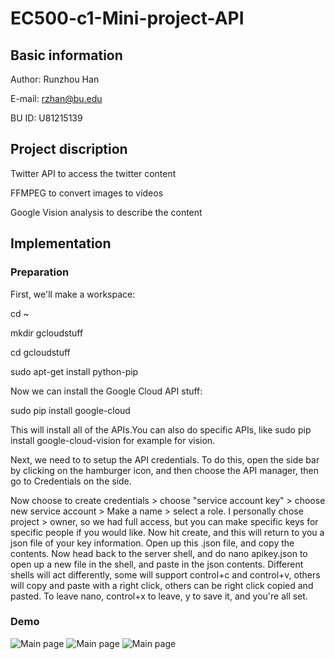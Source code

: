 # EC500-c1-Mini-project-API
## Basic information
Author: Runzhou Han

E-mail: rzhan@bu.edu

BU ID: U81215139

## Project discription
Twitter API to access the twitter content

FFMPEG to convert images to videos

Google Vision analysis to describe the content 

## Implementation

### Preparation

First, we'll make a workspace:

cd ~

mkdir gcloudstuff

cd gcloudstuff

sudo apt-get install python-pip

Now we can install the Google Cloud API stuff:

sudo pip install google-cloud

This will install all of the APIs.You can also do specific APIs, like sudo pip install google-cloud-vision for example for vision.

Next, we need to to setup the API credentials. To do this, open the side bar by clicking on the hamburger icon, and then choose the API manager, then go to Credentials on the side.

Now choose to create credentials > choose "service account key" > choose new service account > Make a name > select a role. I personally chose project > owner, so we had full access, but you can make specific keys for specific people if you would like. Now hit create, and this will return to you a json file of your key information. Open up this .json file, and copy the contents. Now head back to the server shell, and do nano apikey.json to open up a new file in the shell, and paste in the json contents. Different shells will act differently, some will support control+c and control+v, others will copy and paste with a right click, others can be right click copied and pasted. To leave nano, control+x to leave, y to save it, and you're all set.

### Demo
 ![Main page](https://raw.github.com/RunzhouHan/EC500-c1/EC500-c1-Mini-project-API-master/Commandline1.png)
 ![Main page](https://raw.github.com/RunzhouHan/EC500-c1/EC500-c1-Mini-project-API-master/Commandline2.png)
 ![Main page](https://raw.github.com/RunzhouHan/EC500-c1/EC500-c1-Mini-project-API-master/Labels.png)




